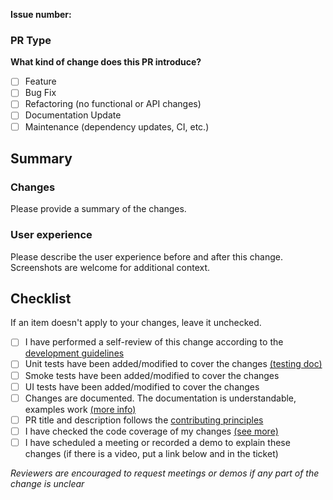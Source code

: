 **Issue number:**

### PR Type

**What kind of change does this PR introduce?**
* [ ] Feature
* [ ] Bug Fix
* [ ] Refactoring (no functional or API changes)
* [ ] Documentation Update
* [ ] Maintenance (dependency updates, CI, etc.)

## Summary

### Changes

Please provide a summary of the changes.

### User experience

Please describe the user experience before and after this change. Screenshots are welcome for additional context.

## Checklist

If an item doesn't apply to your changes, leave it unchecked.

* [ ] I have performed a self-review of this change according to the [development guidelines](https://splunk.github.io/addonfactory-ucc-generator/contributing/#development-guidelines)
* [ ] Unit tests have been added/modified to cover the changes [(testing doc)](https://splunk.github.io/addonfactory-ucc-generator/contributing/#build-and-test)
* [ ] Smoke tests have been added/modified to cover the changes
* [ ] UI tests have been added/modified to cover the changes
* [ ] Changes are documented. The documentation is understandable, examples work [(more info)](https://splunk.github.io/addonfactory-ucc-generator/contributing/#documentation-guidelines)
* [ ] PR title and description follows the [contributing principles](https://splunk.github.io/addonfactory-ucc-generator/contributing/#pull-requests)
* [ ] I have checked the code coverage of my changes [(see more)](https://splunk.github.io/addonfactory-ucc-generator/contributing/#checking-the-code-coverage)
* [ ] I have scheduled a meeting or recorded a demo to explain these changes (if there is a video, put a link below and in the ticket)

*Reviewers are encouraged to request meetings or demos if any part of the change is unclear*
